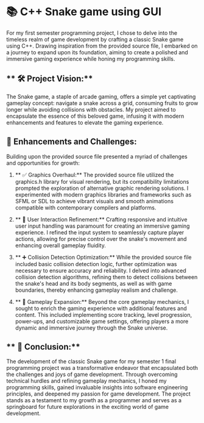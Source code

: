 # 📚 C++ Snake game using GUI

For my first semester programming project, I chose to delve into the timeless realm of game development by crafting a classic Snake game using C++. Drawing inspiration from the provided source file, I embarked on a journey to expand upon its foundation, aiming to create a polished and immersive gaming experience while honing my programming skills.


## ** 🛠 Project Vision:**

The Snake game, a staple of arcade gaming, offers a simple yet captivating gameplay concept: navigate a snake across a grid, consuming fruits to grow longer while avoiding collisions with obstacles. My project aimed to encapsulate the essence of this beloved game, infusing it with modern enhancements and features to elevate the gaming experience.


## **🚀 Enhancements and Challenges:**

Building upon the provided source file presented a myriad of challenges and opportunities for growth:

1. ** ✅ Graphics Overhaul:** The provided source file utilized the graphics.h library for visual rendering, but its compatibility limitations prompted the exploration of alternative graphic rendering solutions. I experimented with modern graphics libraries and frameworks such as SFML or SDL to achieve vibrant visuals and smooth animations compatible with contemporary compilers and platforms.

2. ** 🔄 User Interaction Refinement:** Crafting responsive and intuitive user input handling was paramount for creating an immersive gaming experience. I refined the input system to seamlessly capture player actions, allowing for precise control over the snake's movement and enhancing overall gameplay fluidity.

3. ** ➕ Collision Detection Optimization:** While the provided source file included basic collision detection logic, further optimization was necessary to ensure accuracy and reliability. I delved into advanced collision detection algorithms, refining them to detect collisions between the snake's head and its body segments, as well as with game boundaries, thereby enhancing gameplay realism and challenge.

4. ** 📁 Gameplay Expansion:** Beyond the core gameplay mechanics, I sought to enrich the gaming experience with additional features and content. This included implementing score tracking, level progression, power-ups, and customizable game settings, offering players a more dynamic and immersive journey through the Snake universe.


## ** 🧠 Conclusion:**

The development of the classic Snake game for my semester 1 final programming project was a transformative endeavor that encapsulated both the challenges and joys of game development. Through overcoming technical hurdles and refining gameplay mechanics, I honed my programming skills, gained invaluable insights into software engineering principles, and deepened my passion for game development. The project stands as a testament to my growth as a programmer and serves as a springboard for future explorations in the exciting world of game development.
